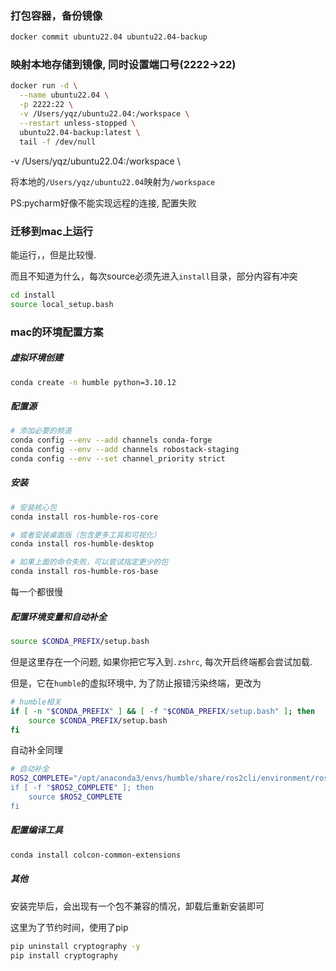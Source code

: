 ### 打包容器，备份镜像

```bash
docker commit ubuntu22.04 ubuntu22.04-backup
```

### 映射本地存储到镜像, 同时设置端口号(2222->22)

```bash
docker run -d \
  --name ubuntu22.04 \
  -p 2222:22 \
  -v /Users/yqz/ubuntu22.04:/workspace \
  --restart unless-stopped \
  ubuntu22.04-backup:latest \
  tail -f /dev/null
```

  -v /Users/yqz/ubuntu22.04:/workspace \

将本地的`/Users/yqz/ubuntu22.04`映射为`/workspace`

PS:pycharm好像不能实现远程的连接, 配置失败



### 迁移到mac上运行

能运行，，但是比较慢.

而且不知道为什么，每次source必须先进入`install`目录，部分内容有冲突

```bash
cd install
source local_setup.bash
```



### mac的环境配置方案

##### 虚拟环境创建

```bash
conda create -n humble python=3.10.12
```

##### 配置源

```bash
# 添加必要的频道
conda config --env --add channels conda-forge
conda config --env --add channels robostack-staging
conda config --env --set channel_priority strict
```

##### 安装

```bash
# 安装核心包
conda install ros-humble-ros-core

# 或者安装桌面版（包含更多工具和可视化）
conda install ros-humble-desktop

# 如果上面的命令失败，可以尝试指定更少的包
conda install ros-humble-ros-base
```

每一个都很慢

##### 配置环境变量和自动补全

```bash
source $CONDA_PREFIX/setup.bash
```

但是这里存在一个问题, 如果你把它写入到`.zshrc`, 每次开启终端都会尝试加载.

但是，它在`humble`的虚拟环境中, 为了防止报错污染终端，更改为

```bash
# humble相关
if [ -n "$CONDA_PREFIX" ] && [ -f "$CONDA_PREFIX/setup.bash" ]; then
    source $CONDA_PREFIX/setup.bash
fi
```

自动补全同理

```bash
# 自动补全
ROS2_COMPLETE="/opt/anaconda3/envs/humble/share/ros2cli/environment/ros2-argcom$
if [ -f "$ROS2_COMPLETE" ]; then
    source $ROS2_COMPLETE
fi
```

##### 配置编译工具

```bash
conda install colcon-common-extensions
```

##### 其他

安装完毕后，会出现有一个包不兼容的情况，卸载后重新安装即可

这里为了节约时间，使用了pip

```bash
pip uninstall cryptography -y
pip install cryptography
```


